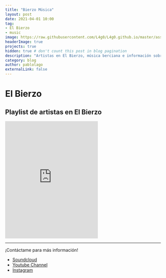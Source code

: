 ```yaml
---
title: "Bierzo Música"
layout: post
date: 2021-04-01 10:00
tag:
- El Bierzo
- music
image: https://raw.githubusercontent.com/L4g0/L4g0.github.io/master/assets/images/bierzomusica.png
headerImage: true
projects: true
hidden: true # don't count this post in blog pagination
description: "Artistas en El Bierzo, música berciana e información sobre conciertos en la comarca"
category: blog
author: pablolago
externalLink: false
---
```

# El Bierzo 
## Playlist de artistas en El Bierzo
<iframe src="https://open.spotify.com/embed/playlist/5rSP1Kp1SJww9WORx0H0la" width="300" height="380" frameborder="0" allowtransparency="true" allow="encrypted-media"></iframe>

---
¡Contáctame para más información!

- [Soundcloud](https://soundcloud.com/soylago/)
- [Youtube Channel](https://www.youtube.com/channel/UCLa6JuCw3ND4arrhQngJyvQ)
- [Instagram](https://instagram.com/lagoproduce)

